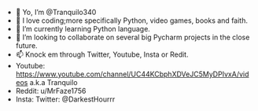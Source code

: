 - 👋 Yo, I’m @Tranquilo340
- 👀 I love coding;more specifically Python, video games, books and faith.
- 🌱 I’m currently learning Python language.
- 💞️ I’m looking to collaborate on several big Pycharm projects in the close future.
- 📫 Knock em through Twitter, Youtube, Insta or Redit.
- Youtube:  https://www.youtube.com/channel/UC44KCbphXDVeJC5MyDPIvxA/videos a.k.a Tranquilo
- Reddit: u/MrFaze1756
- Insta:
Twitter: @DarkestHourrr
